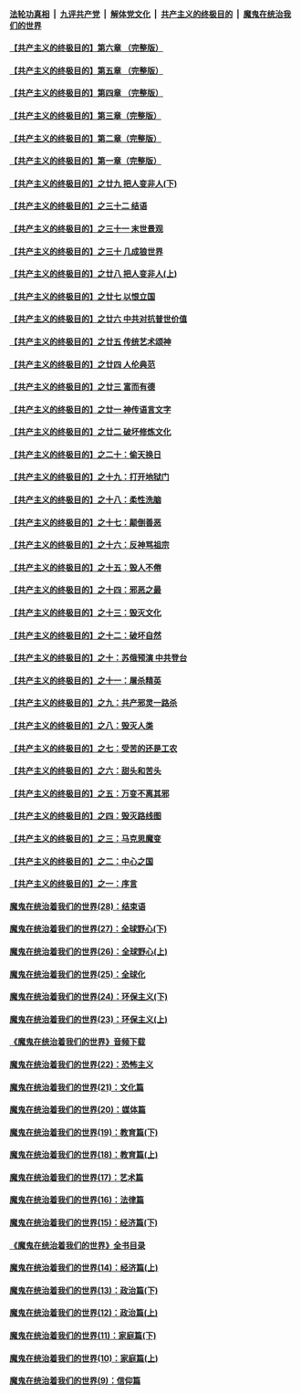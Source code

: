 ####  [法轮功真相](../../../../basic/blob/master/README.md?t=07051902) &nbsp;|&nbsp; [九评共产党](../../../../9ping.md/blob/master/README.md?t=07051902) &nbsp;|&nbsp; [解体党文化](../../../../jtdwh.md/blob/master/README.md?t=07051902)  &nbsp;|&nbsp; [共产主义的终极目的](../../../../gczydzjmd.md/blob/master/README.md?t=07051902) &nbsp;|&nbsp; [魔鬼在统治我们的世界](../../../../mgztzwmdsj.md/blob/master/README.md?t=07051902) 

#### [【共产主义的终极目的】第六章 （完整版）](../pages/nsc422/n11428913.md?t=07051902) 

#### [【共产主义的终极目的】第五章 （完整版）](../pages/nsc422/n11428912.md?t=07051902) 

#### [【共产主义的终极目的】第四章 （完整版）](../pages/nsc422/n11428907.md?t=07051902) 

#### [【共产主义的终极目的】第三章（完整版）](../pages/nsc422/n11428848.md?t=07051902) 

#### [【共产主义的终极目的】第二章（完整版）](../pages/nsc422/n11428831.md?t=07051902) 

#### [【共产主义的终极目的】第一章（完整版）](../pages/nsc422/n11417651.md?t=07051902) 

#### [【共产主义的终极目的】之廿九 把人变非人(下)](../pages/nsc422/n11344140.md?t=07051902) 

#### [【共产主义的终极目的】之三十二 结语](../pages/nsc422/n11360535.md?t=07051902) 

#### [【共产主义的终极目的】之三十一 末世景观](../pages/nsc422/n11351129.md?t=07051902) 

#### [【共产主义的终极目的】之三十 几成狼世界](../pages/nsc422/n11348280.md?t=07051902) 

#### [【共产主义的终极目的】之廿八 把人变非人(上)](../pages/nsc422/n11340492.md?t=07051902) 

#### [【共产主义的终极目的】之廿七 以恨立国](../pages/nsc422/n11336944.md?t=07051902) 

#### [【共产主义的终极目的】之廿六 中共对抗普世价值](../pages/nsc422/n11324785.md?t=07051902) 

#### [【共产主义的终极目的】之廿五 传统艺术颂神](../pages/nsc422/n11296396.md?t=07051902) 

#### [【共产主义的终极目的】之廿四 人伦典范](../pages/nsc422/n11296397.md?t=07051902) 

#### [【共产主义的终极目的】之廿三 富而有德](../pages/nsc422/n11283598.md?t=07051902) 

#### [【共产主义的终极目的】之廿一 神传语言文字](../pages/nsc422/n11263265.md?t=07051902) 

#### [【共产主义的终极目的】之廿二 破坏修炼文化](../pages/nsc422/n11245728.md?t=07051902) 

#### [【共产主义的终极目的】之二十：偷天换日](../pages/nsc422/n11238846.md?t=07051902) 

#### [【共产主义的终极目的】之十九：打开地狱门](../pages/nsc422/n11206376.md?t=07051902) 

#### [【共产主义的终极目的】之十八：柔性洗脑](../pages/nsc422/n11199994.md?t=07051902) 

#### [【共产主义的终极目的】之十七：颠倒善恶](../pages/nsc422/n11179782.md?t=07051902) 

#### [【共产主义的终极目的】之十六：反神骂祖宗](../pages/nsc422/n11166798.md?t=07051902) 

#### [【共产主义的终极目的】之十五：毁人不倦](../pages/nsc422/n11166792.md?t=07051902) 

#### [【共产主义的终极目的】之十四：邪恶之最](../pages/nsc422/n11150249.md?t=07051902) 

#### [【共产主义的终极目的】之十三：毁灭文化](../pages/nsc422/n11135227.md?t=07051902) 

#### [【共产主义的终极目的】之十二：破坏自然](../pages/nsc422/n11135214.md?t=07051902) 

#### [【共产主义的终极目的】之十：苏俄预演 中共登台](../pages/nsc422/n11118424.md?t=07051902) 

#### [【共产主义的终极目的】之十一：屠杀精英](../pages/nsc422/n11118442.md?t=07051902) 

#### [【共产主义的终极目的】之九：共产邪灵一路杀](../pages/nsc422/n11114139.md?t=07051902) 

#### [【共产主义的终极目的】之八：毁灭人类](../pages/nsc422/n11108503.md?t=07051902) 

#### [【共产主义的终极目的】之七：受苦的还是工农](../pages/nsc422/n11101809.md?t=07051902) 

#### [【共产主义的终极目的】之六：甜头和苦头](../pages/nsc422/n11096971.md?t=07051902) 

#### [【共产主义的终极目的】之五：万变不离其邪](../pages/nsc422/n11091285.md?t=07051902) 

#### [【共产主义的终极目的】之四：毁灭路线图](../pages/nsc422/n11086284.md?t=07051902) 

#### [【共产主义的终极目的】之三：马克思魔变](../pages/nsc422/n11061941.md?t=07051902) 

#### [【共产主义的终极目的】之二：中心之国](../pages/nsc422/n11047728.md?t=07051902) 

#### [【共产主义的终极目的】之一：序言](../pages/nsc422/n11086077.md?t=07051902) 

#### [魔鬼在统治着我们的世界(28)：结束语](../pages/nsc422/n10936246.md?t=07051902) 

#### [魔鬼在统治着我们的世界(27)：全球野心(下)](../pages/nsc422/n10928319.md?t=07051902) 

#### [魔鬼在统治着我们的世界(26)：全球野心(上)](../pages/nsc422/n10900318.md?t=07051902) 

#### [魔鬼在统治着我们的世界(25)：全球化](../pages/nsc422/n10788205.md?t=07051902) 

#### [魔鬼在统治着我们的世界(24)：环保主义(下)](../pages/nsc422/n10695307.md?t=07051902) 

#### [魔鬼在统治着我们的世界(23)：环保主义(上)](../pages/nsc422/n10688613.md?t=07051902) 

#### [《魔鬼在统治着我们的世界》音频下载](../pages/nsc422/n10635553.md?t=07051902) 

#### [魔鬼在统治着我们的世界(22)：恐怖主义](../pages/nsc422/n10614727.md?t=07051902) 

#### [魔鬼在统治着我们的世界(21)：文化篇](../pages/nsc422/n10597706.md?t=07051902) 

#### [魔鬼在统治着我们的世界(20)：媒体篇](../pages/nsc422/n10586579.md?t=07051902) 

#### [魔鬼在统治着我们的世界(19)：教育篇(下)](../pages/nsc422/n10564808.md?t=07051902) 

#### [魔鬼在统治着我们的世界(18)：教育篇(上)](../pages/nsc422/n10526970.md?t=07051902) 

#### [魔鬼在统治着我们的世界(17)：艺术篇](../pages/nsc422/n10499093.md?t=07051902) 

#### [魔鬼在统治着我们的世界(16)：法律篇](../pages/nsc422/n10485969.md?t=07051902) 

#### [魔鬼在统治着我们的世界(15)：经济篇(下)](../pages/nsc422/n10469975.md?t=07051902) 

#### [《魔鬼在统治着我们的世界》全书目录](../pages/nsc422/n10464261.md?t=07051902) 

#### [魔鬼在统治着我们的世界(14)：经济篇(上)](../pages/nsc422/n10457370.md?t=07051902) 

#### [魔鬼在统治着我们的世界(13)：政治篇(下)](../pages/nsc422/n10448270.md?t=07051902) 

#### [魔鬼在统治着我们的世界(12)：政治篇(上)](../pages/nsc422/n10444576.md?t=07051902) 

#### [魔鬼在统治着我们的世界(11)：家庭篇(下)](../pages/nsc422/n10440961.md?t=07051902) 

#### [魔鬼在统治着我们的世界(10)：家庭篇(上)](../pages/nsc422/n10435448.md?t=07051902) 

#### [魔鬼在统治着我们的世界(9)：信仰篇](../pages/nsc422/n10432159.md?t=07051902) 

